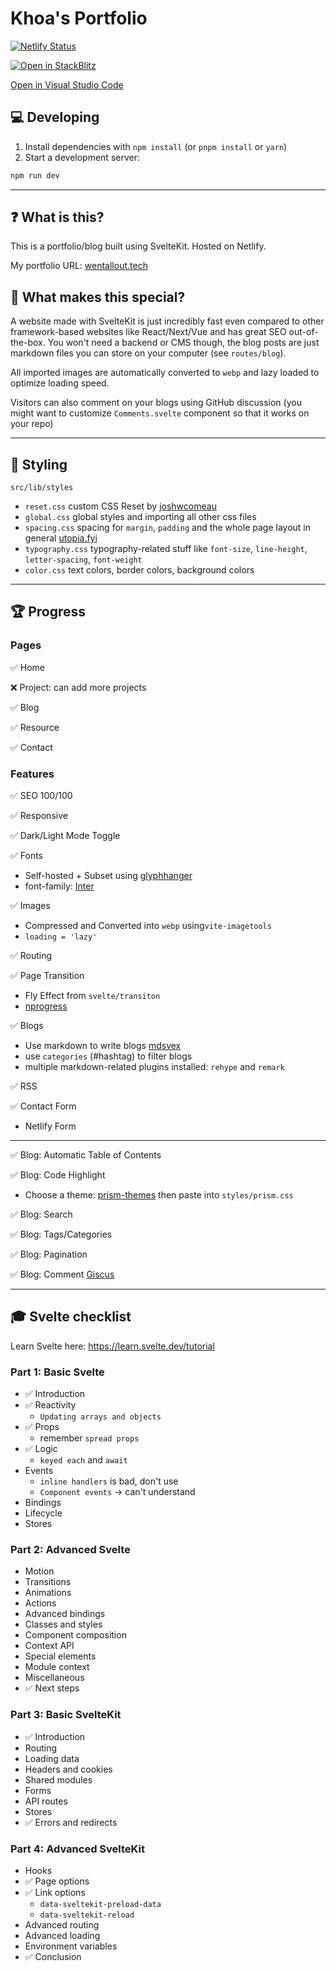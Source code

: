 # Khoa's Portfolio

[![Netlify Status](https://api.netlify.com/api/v1/badges/7bf37fa7-ec78-4efd-aa9a-1a18a4fc62e4/deploy-status)](https://app.netlify.com/sites/khoa-design/deploys)

[![Open in StackBlitz](https://developer.stackblitz.com/img/open_in_stackblitz.svg)](https://stackblitz.com/github/wentallout/portfolio)

[Open in Visual Studio Code](https://open.vscode.dev/wentallout/portfolio)

## 💻 Developing

1. Install dependencies with `npm install` (or `pnpm install` or `yarn`)
2. Start a development server:

```bash
npm run dev
```

---

## ❓ What is this?

This is a portfolio/blog built using SvelteKit. Hosted on Netlify.

My portfolio URL: [wentallout.tech](https://wentallout.tech)

## 🤩 What makes this special?

A website made with SvelteKit is just incredibly fast even compared to other framework-based websites like React/Next/Vue and has great SEO out-of-the-box. You won't need a backend or CMS though, the blog posts are just markdown files you can store on your computer (see `routes/blog`).

All imported images are automatically converted to `webp` and lazy loaded to optimize loading speed.

Visitors can also comment on your blogs using GitHub discussion (you might want to customize `Comments.svelte` component so that it works on your repo)

---

## 💅 Styling

`src/lib/styles`

- `reset.css` custom CSS Reset by [joshwcomeau](https://www.joshwcomeau.com/css/custom-css-reset/)
- `global.css` global styles and importing all other css files
- `spacing.css` spacing for `margin`, `padding` and the whole page layout in general [utopia.fyi](https://utopia.fyi/)
- `typography.css` typography-related stuff like `font-size`, `line-height`, `letter-spacing`, `font-weight`
- `color.css` text colors, border colors, background colors

---

## 🏆 Progress

### Pages

✅ Home

❌ Project: can add more projects

✅ Blog

✅ Resource

✅ Contact

### Features

✅ SEO 100/100

✅ Responsive

✅ Dark/Light Mode Toggle

✅ Fonts

- Self-hosted + Subset using [glyphhanger](https://www.npmjs.com/package/glyphhanger)
- font-family: [Inter](https://rsms.me/inter/)

✅ Images

- Compressed and Converted into `webp` using`vite-imagetools`
- `loading = 'lazy'`

✅ Routing

✅ Page Transition

- Fly Effect from `svelte/transiton`
- [nprogress](https://www.npmjs.com/package/nprogress)

✅ Blogs

- Use markdown to write blogs [mdsvex](https://github.com/pngwn/MDsveX)
- use `categories` (#hashtag) to filter blogs
- multiple markdown-related plugins installed: `rehype` and `remark`

✅ RSS

✅ Contact Form

- Netlify Form

---

✅ Blog: Automatic Table of Contents

✅ Blog: Code Highlight

- Choose a theme: [prism-themes](https://github.com/PrismJS/prism-themes) then paste into `styles/prism.css`

✅ Blog: Search

✅ Blog: Tags/Categories

✅ Blog: Pagination

✅ Blog: Comment [Giscus](https://giscus.app)

---

## 🎓 Svelte checklist

Learn Svelte here: https://learn.svelte.dev/tutorial

### Part 1: Basic Svelte

- ✅ Introduction
- ✅ Reactivity
  - `Updating arrays and objects`
- ✅ Props
  - remember `spread props`
- ✅ Logic
  - `keyed each` and `await`
- Events
  - `inline handlers` is bad, don't use
  - `Component events` -> can't understand
- Bindings
- Lifecycle
- Stores

### Part 2: Advanced Svelte

- Motion
- Transitions
- Animations
- Actions
- Advanced bindings
- Classes and styles
- Component composition
- Context API
- Special elements
- Module context
- Miscellaneous
- ✅ Next steps

### Part 3: Basic SvelteKit

- ✅ Introduction
- Routing
- Loading data
- Headers and cookies
- Shared modules
- Forms
- API routes
- Stores
- ✅ Errors and redirects

### Part 4: Advanced SvelteKit

- Hooks
- ✅ Page options
- ✅ Link options
  - `data-sveltekit-preload-data`
  - `data-sveltekit-reload`
- Advanced routing
- Advanced loading
- Environment variables
- ✅ Conclusion
